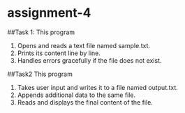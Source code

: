# assignment-4
##Task 1:
This program 
1.   Opens and reads a text file named sample.txt.
2.   Prints its content line by line.
3.   Handles errors gracefully if the file does not exist.

 ##Task2
 This program
 1.   Takes user input and writes it to a file named output.txt.
2.   Appends additional data to the same file.
3.   Reads and displays the final content of the file.
